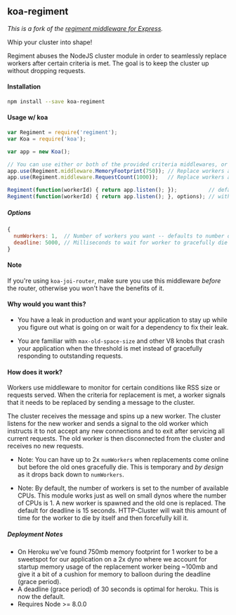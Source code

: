 ## koa-regiment

_This is a fork of the [regiment middleware for Express](https://github.com/Hustle/regiment)._

Whip your cluster into shape!

Regiment abuses the NodeJS cluster module in order to seamlessly replace workers after certain criteria is met. The goal is to keep the cluster up without dropping requests.

#### Installation
```sh
npm install --save koa-regiment
```

#### Usage w/ koa
```js
var Regiment = require('regiment');
var Koa = require('koa');

var app = new Koa();

// You can use either or both of the provided criteria middlewares, or contribute your own
app.use(Regiment.middleware.MemoryFootprint(750)); // Replace workers after rss reaches 750mb
app.use(Regiment.middleware.RequestCount(1000));   // Replace workers after every 1000 requests

Regiment(function(workerId) { return app.listen(); });          // default options
Regiment(function(workerId) { return app.listen(); }, options); // with options
```

##### Options

```js
{
  numWorkers: 1,  // Number of workers you want -- defaults to number of CPUs
  deadline: 5000, // Milliseconds to wait for worker to gracefully die before forcing death
}
```

#### Note

If you're using `koa-joi-router`, make sure you use this middleware *before* the router, otherwise you won't have the benefits of it.

#### Why would you want this?

 - You have a leak in production and want your application to stay up while you figure out what is
going on or wait for a dependency to fix their leak.

 - You are familiar with `max-old-space-size` and other V8 knobs that crash your application
when the threshold is met instead of gracefully responding to outstanding requests.

#### How does it work?

Workers use middleware to monitor for certain conditions like RSS size or requests served. When the
criteria for replacement is met, a worker signals that it needs to be replaced by sending a message
to the cluster.

The cluster receives the message and spins up a new worker. The cluster listens for the new worker
and sends a signal to the old worker which instructs it to not accept any new connections and to
exit after servicing all current requests. The old worker is then disconnected from the cluster
and receives no new requests.

 - Note: You can have up to 2x `numWorkers` when replacements come online but before the old
ones gracefully die. This is temporary and *by design* as it drops back down to `numWorkers`.

 - Note: By default, the number of workers is set to the number of available CPUs. This module works
just as well on small dynos where the number of CPUs is 1. A new worker is spawned and the old one
is replaced. The default for deadline is 15 seconds. HTTP-Cluster will wait this amount of time
for the worker to die by itself and then forcefully kill it.


##### Deployment Notes

 - On Heroku we've found 750mb memory footprint for 1 worker to be a sweetspot for our application
 on a 2x dyno where we account for startup memory usage of the replacement worker being ~100mb and
 give it a bit of a cushion for memory to balloon during the deadline (grace period).
 - A deadline (grace period) of 30 seconds is optimal for heroku. This is now the default.
 - Requires Node >= 8.0.0
